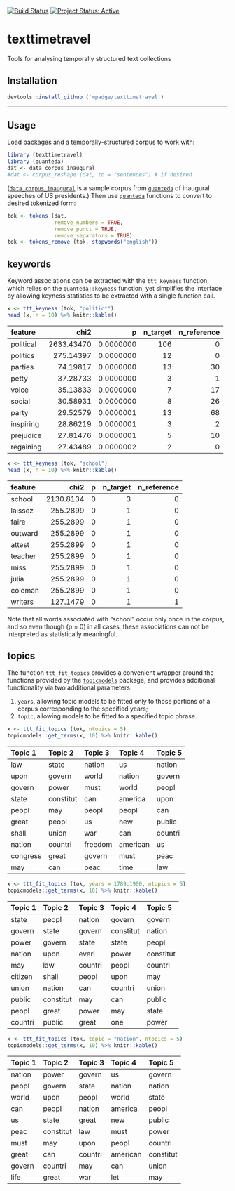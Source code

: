 [![Build
Status](https://travis-ci.org/mpadge/texttimetravel.svg?branch=master)](https://travis-ci.org/mpadge/texttimetravel)
[![Project Status:
Active](http://www.repostatus.org/badges/latest/active.svg)](http://www.repostatus.org/#active)

# texttimetravel

Tools for analysing temporally structured text collections

## Installation

``` r
devtools::install_github ('mpadge/texttimetravel')
```

-----

## Usage

Load packages and a temporally-structured corpus to work with:

``` r
library (texttimetravel)
library (quanteda)
dat <- data_corpus_inaugural
#dat <- corpus_reshape (dat, to = "sentences") # if desired
```

([`data_corpus_inaugural`](https://quanteda.io/reference/data_corpus_inaugural.html)
is a sample corpus from [`quanteda`](https://quanteda.io) of inaugural
speeches of US presidents.) Then use [`quanteda`](https://quanteda.io)
functions to convert to desired tokenized form:

``` r
tok <- tokens (dat,
               remove_numbers = TRUE,
               remove_punct = TRUE,
               remove_separators = TRUE)
tok <- tokens_remove (tok, stopwords("english"))
```

## keywords

Keyword associations can be extracted with the `ttt_keyness` function,
which relies on the `quanteda::keyness` function, yet simplifies the
interface by allowing keyness statistics to be extracted with a single
function call.

``` r
x <- ttt_keyness (tok, "politic*")
head (x, n = 10) %>% knitr::kable()
```

| feature   |       chi2 |         p | n\_target | n\_reference |
| :-------- | ---------: | --------: | --------: | -----------: |
| political | 2633.43470 | 0.0000000 |       106 |            0 |
| politics  |  275.14397 | 0.0000000 |        12 |            0 |
| parties   |   74.19817 | 0.0000000 |        13 |           30 |
| petty     |   37.28733 | 0.0000000 |         3 |            1 |
| voice     |   35.13833 | 0.0000000 |         7 |           17 |
| social    |   30.58931 | 0.0000000 |         8 |           26 |
| party     |   29.52579 | 0.0000001 |        13 |           68 |
| inspiring |   28.86219 | 0.0000001 |         3 |            2 |
| prejudice |   27.81476 | 0.0000001 |         5 |           10 |
| regaining |   27.43489 | 0.0000002 |         2 |            0 |

``` r
x <- ttt_keyness (tok, "school")
head (x, n = 10) %>% knitr::kable()
```

| feature |      chi2 | p | n\_target | n\_reference |
| :------ | --------: | -: | --------: | -----------: |
| school  | 2130.8134 | 0 |         3 |            0 |
| laissez |  255.2899 | 0 |         1 |            0 |
| faire   |  255.2899 | 0 |         1 |            0 |
| outward |  255.2899 | 0 |         1 |            0 |
| attest  |  255.2899 | 0 |         1 |            0 |
| teacher |  255.2899 | 0 |         1 |            0 |
| miss    |  255.2899 | 0 |         1 |            0 |
| julia   |  255.2899 | 0 |         1 |            0 |
| coleman |  255.2899 | 0 |         1 |            0 |
| writers |  127.1479 | 0 |         1 |            1 |

Note that all words associated with “school” occur only once in the
corpus, and so even though \(p = 0\) in all cases, these associations
can not be interpreted as statistically meaningful.

## topics

The function `ttt_fit_topics` provides a convenient wrapper around the
functions provided by the
[`topicmodels`](https://cran.r-project.org/package=topicmodels) package,
and provides additional functionality via two additional parameters:

1.  `years`, allowing topic models to be fitted only to those portions
    of a corpus corresponding to the specified years;
2.  `topic`, allowing models to be fitted to a specified topic phrase.

<!-- end list -->

``` r
x <- ttt_fit_topics (tok, ntopics = 5)
topicmodels::get_terms(x, 10) %>% knitr::kable()
```

| Topic 1  | Topic 2   | Topic 3 | Topic 4  | Topic 5 |
| :------- | :-------- | :------ | :------- | :------ |
| law      | state     | nation  | us       | nation  |
| upon     | govern    | world   | nation   | govern  |
| govern   | power     | must    | world    | peopl   |
| state    | constitut | can     | america  | upon    |
| peopl    | may       | peopl   | peopl    | can     |
| great    | peopl     | us      | new      | public  |
| shall    | union     | war     | can      | countri |
| nation   | countri   | freedom | american | us      |
| congress | great     | govern  | must     | peac    |
| may      | can       | peac    | time     | law     |

``` r
x <- ttt_fit_topics (tok, years = 1789:1900, ntopics = 5)
topicmodels::get_terms(x, 10) %>% knitr::kable()
```

| Topic 1 | Topic 2   | Topic 3 | Topic 4   | Topic 5   |
| :------ | :-------- | :------ | :-------- | :-------- |
| state   | peopl     | nation  | govern    | govern    |
| govern  | state     | govern  | constitut | nation    |
| power   | govern    | state   | state     | peopl     |
| nation  | upon      | everi   | power     | constitut |
| may     | law       | countri | peopl     | countri   |
| citizen | shall     | peopl   | upon      | may       |
| union   | nation    | can     | countri   | union     |
| public  | constitut | may     | can       | public    |
| peopl   | great     | power   | may       | state     |
| countri | public    | great   | one       | power     |

``` r
x <- ttt_fit_topics (tok, topic = "nation", ntopics = 5)
topicmodels::get_terms(x, 10) %>% knitr::kable()
```

| Topic 1 | Topic 2   | Topic 3 | Topic 4  | Topic 5   |
| :------ | :-------- | :------ | :------- | :-------- |
| nation  | power     | govern  | us       | govern    |
| peopl   | govern    | state   | nation   | nation    |
| world   | upon      | peopl   | world    | state     |
| can     | peopl     | nation  | america  | peopl     |
| us      | state     | great   | new      | public    |
| peac    | constitut | law     | must     | power     |
| must    | may       | upon    | peopl    | countri   |
| great   | can       | countri | american | constitut |
| govern  | countri   | may     | can      | union     |
| life    | great     | war     | let      | may       |
